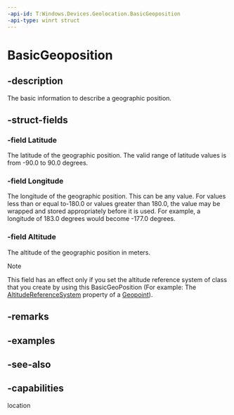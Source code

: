 ```yaml
---
-api-id: T:Windows.Devices.Geolocation.BasicGeoposition
-api-type: winrt struct
---
```


<!-- Structure syntax.
public struct BasicGeoposition
-->

# BasicGeoposition

## -description
The basic information to describe a geographic position.

## -struct-fields

### -field Latitude
The latitude of the geographic position. The valid range of latitude values is from -90.0 to 90.0 degrees.


### -field Longitude
The longitude of the geographic position. This can be any value. For values less than or equal to-180.0 or values greater than 180.0, the value may be wrapped and stored appropriately before it is used. For example, a longitude of 183.0 degrees would become -177.0 degrees.


### -field Altitude
The altitude of the geographic position in meters.
>[!Note]
This field has an effect only if you set the altitude reference system of class that you create by using this BasicGeoPosition (For example: The [AltitudeReferenceSystem](geopoint_altitudereferencesystem.md) property of a [Geopoint](geopoint.md)).

## -remarks

## -examples

## -see-also

## -capabilities
location
